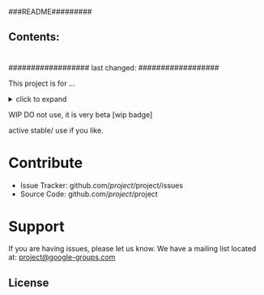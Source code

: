 ###README#########
## Contents:
#
#
#
##################
last changed:
##################

This project is for ...

<details>
<summary> click to expand </summary>
whatever
</details>





WIP DO not use, it is very beta [wip badge]


active stable/ use if you like.

# Contribute


- Issue Tracker: github.com/$project/$project/issues
- Source Code: github.com/$project/$project

# Support


If you are having issues, please let us know.
We have a mailing list located at: project@google-groups.com

License
-------
